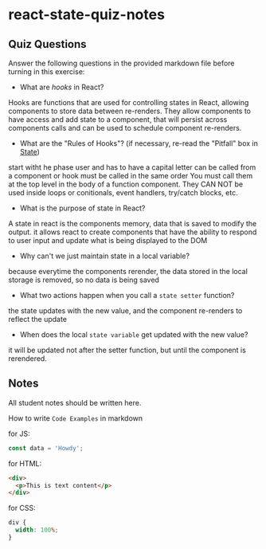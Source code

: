 # react-state-quiz-notes

## Quiz Questions

Answer the following questions in the provided markdown file before turning in this exercise:

- What are _hooks_ in React?

Hooks are functions that are used for controlling states in React, allowing components to store data between re-renders. They allow components to have access and add state to a component, that will persist across components calls and can be used to schedule component re-renders.

- What are the "Rules of Hooks"? (if necessary, re-read the "Pitfall" box in [State](https://react.dev/learn/state-a-components-memory))

start witht he phase user and has to have a capital letter
can be called from a component or hook
must be called in the same order
You must call them at the top level in the body of a function component. They CAN NOT be used inside loops or conitionals, event handlers, try/catch blocks, etc.

- What is the purpose of state in React?

A state in react is the components memory, data that is saved to modify the output. it allows react to create components that have the ability to respond to user input and update what is being displayed to the DOM

- Why can't we just maintain state in a local variable?

because everytime the components rerender, the data stored in the local storage is removed, so no data is being saved

- What two actions happen when you call a `state setter` function?

the state updates with the new value, and the component re-renders to reflect the update

- When does the local `state variable` get updated with the new value?

it will be updated not after the setter function, but until the component is rerendered.

## Notes

All student notes should be written here.

How to write `Code Examples` in markdown

for JS:

```javascript
const data = 'Howdy';
```

for HTML:

```html
<div>
  <p>This is text content</p>
</div>
```

for CSS:

```css
div {
  width: 100%;
}
```
